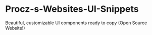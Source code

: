 # Procz-s-Websites-UI-Snippets
Beautiful, customizable UI components ready to copy (Open Source Website!)
